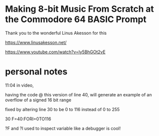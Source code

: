 # Making 8-bit Music From Scratch at the Commodore 64 BASIC Prompt

Thank you to the wonderful Linus Akesson for this

https://www.linusakesson.net/

https://www.youtube.com/watch?v=ly5BhGOt2vE



# personal notes

11:04 in video, 

having the code @ this version of line 40, will generate an example of an overflow of a signed 16 bit range

fixed by altering line 30 to be 0 to 116 instead of 0 to 255

30 F=40:FORI=0TO116

?F and ?I used to inspect variable like a debugger is cool!

